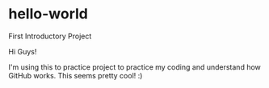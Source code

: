 # hello-world
First Introductory Project

Hi Guys!

I'm using this to practice project to practice my coding and understand how GitHub works. This seems pretty cool! :)
